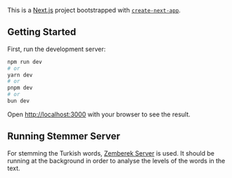 This is a [Next.js](https://nextjs.org) project bootstrapped with [`create-next-app`](https://nextjs.org/docs/app/api-reference/cli/create-next-app).

## Getting Started

First, run the development server:

```bash
npm run dev
# or
yarn dev
# or
pnpm dev
# or
bun dev
```

Open [http://localhost:3000](http://localhost:3000) with your browser to see the result.

## Running Stemmer Server

For stemming the Turkish words, [Zemberek Server](https://github.com/cbilgili/zemberek-nlp-server) is used. It should be running at the background in order to analyse the levels of the words in the text.
